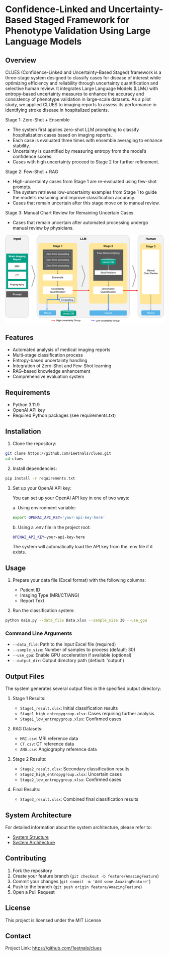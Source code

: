 # Confidence-Linked and Uncertainty-Based Staged Framework for Phenotype Validation Using Large Language Models

## Overview

CLUES (Confidence-Linked and Uncertainty-Based Staged) framework is a three-stage system designed to classify cases for disease of interest while optimizing efficiency and reliability through uncertainty quantification and selective human review. It integrates Large Language Models (LLMs) with entropy-based uncertainty measures to enhance the accuracy and consistency of phenotype validation in large-scale datasets. As a pilot study, we applied CLUES to imaging reports to assess its performance in identifying stroke disease in hospitalized patients.

Stage 1: Zero-Shot + Ensemble
- The system first applies zero-shot LLM prompting to classify hospitalization cases based on imaging reports.
- Each case is evaluated three times with ensemble averaging to enhance stability.
- Uncertainty is quantified by measuring entropy from the model’s confidence scores.
- Cases with high uncertainty proceed to Stage 2 for further refinement.

Stage 2: Few-Shot + RAG 
- High-uncertainty cases from Stage 1 are re-evaluated using few-shot prompts.
- The system retrieves low-uncertainty examples from Stage 1 to guide the model’s reasoning and improve classification accuracy.
- Cases that remain uncertain after this stage move on to manual review.

Stage 3: Manual Chart Review for Remaining Uncertain Cases
- Cases that remain uncertain after automated processing undergo manual review by physicians.

![Architecture](./images/architecture.png)

## Features

- Automated analysis of medical imaging reports
- Multi-stage classification process
- Entropy-based uncertainty handling
- Integration of Zero-Shot and Few-Shot learning
- RAG-based knowledge enhancement
- Comprehensive evaluation system

## Requirements

- Python 3.11.9
- OpenAI API key
- Required Python packages (see requirements.txt)

## Installation

1. Clone the repository:
```bash
git clone https://github.com/1eetnals/clues.git
cd clues
```

2. Install dependencies:
```bash
pip install -r requirements.txt
```

3. Set up your OpenAI API key:
   
   You can set up your OpenAI API key in one of two ways:

   a. Using environment variable:
   ```bash
   export OPENAI_API_KEY='your-api-key-here'
   ```

   b. Using a .env file in the project root:
   ```bash
   OPENAI_API_KEY=your-api-key-here
   ```
   The system will automatically load the API key from the .env file if it exists.

## Usage

1. Prepare your data file (Excel format) with the following columns:
   - Patient ID
   - Imaging Type (MRI/CT/ANG)
   - Report Text

2. Run the classification system:
```bash
python main.py --data_file Data.xlsx --sample_size 30 --use_gpu
```

### Command Line Arguments

- `--data_file`: Path to the input Excel file (required)
- `--sample_size`: Number of samples to process (default: 30)
- `--use_gpu`: Enable GPU acceleration if available (optional)
- `--output_dir`: Output directory path (default: 'output')

## Output Files

The system generates several output files in the specified output directory:

1. Stage 1 Results:
   - `Stage1_result.xlsx`: Initial classification results
   - `Stage1_high_entropygroup.xlsx`: Cases requiring further analysis
   - `Stage1_low_entropygroup.xlsx`: Confirmed cases

2. RAG Datasets:
   - `MRI.csv`: MRI reference data
   - `CT.csv`: CT reference data
   - `ANG.csv`: Angiography reference data

3. Stage 2 Results:
   - `Stage2_result.xlsx`: Secondary classification results
   - `Stage2_high_entropygroup.xlsx`: Uncertain cases
   - `Stage2_low_entropygroup.xlsx`: Confirmed cases

4. Final Results:
   - `Stage3_result.xlsx`: Combined final classification results

## System Architecture

For detailed information about the system architecture, please refer to:
- [System Structure](documents/structure.md)
- [System Architecture](documents/architecture.md)

## Contributing

1. Fork the repository
2. Create your feature branch (`git checkout -b feature/AmazingFeature`)
3. Commit your changes (`git commit -m 'Add some AmazingFeature'`)
4. Push to the branch (`git push origin feature/AmazingFeature`)
5. Open a Pull Request

## License

This project is licensed under the MIT License

## Contact

Project Link: https://github.com/1eetnals/clues 
